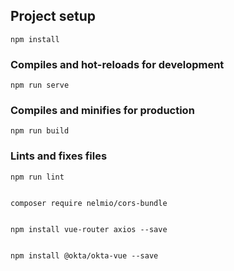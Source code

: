 ## Project setup
```
npm install
```

### Compiles and hot-reloads for development
```
npm run serve
```

### Compiles and minifies for production
```
npm run build
```

### Lints and fixes files
```
npm run lint
```

```

composer require nelmio/cors-bundle
 ```

```

npm install vue-router axios --save
```

```

npm install @okta/okta-vue --save
```
